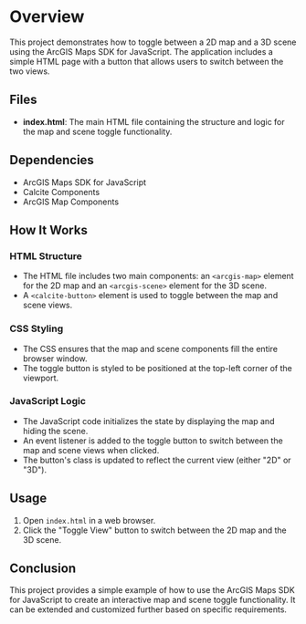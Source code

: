 # Overview
This project demonstrates how to toggle between a 2D map and a 3D scene using the ArcGIS Maps SDK for JavaScript. The application includes a simple HTML page with a button that allows users to switch between the two views.

## Files
- **index.html**: The main HTML file containing the structure and logic for the map and scene toggle functionality.

## Dependencies
- ArcGIS Maps SDK for JavaScript
- Calcite Components
- ArcGIS Map Components

## How It Works

### HTML Structure
- The HTML file includes two main components: an `<arcgis-map>` element for the 2D map and an `<arcgis-scene>` element for the 3D scene.
- A `<calcite-button>` element is used to toggle between the map and scene views.

### CSS Styling
- The CSS ensures that the map and scene components fill the entire browser window.
- The toggle button is styled to be positioned at the top-left corner of the viewport.

### JavaScript Logic
- The JavaScript code initializes the state by displaying the map and hiding the scene.
- An event listener is added to the toggle button to switch between the map and scene views when clicked.
- The button's class is updated to reflect the current view (either "2D" or "3D").

## Usage
1. Open `index.html` in a web browser.
2. Click the "Toggle View" button to switch between the 2D map and the 3D scene.

## Conclusion
This project provides a simple example of how to use the ArcGIS Maps SDK for JavaScript to create an interactive map and scene toggle functionality. It can be extended and customized further based on specific requirements.